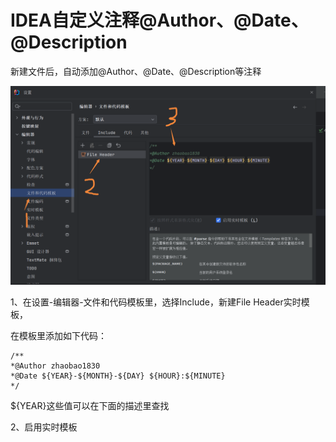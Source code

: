 # IDEA自定义注释@Author、@Date、@Description

新建文件后，自动添加@Author、@Date、@Description等注释

![Image text](../public/jetBrainsNotes/04/01.png)

1、在设置-编辑器-文件和代码模板里，选择Include，新建File Header实时模板，

在模板里添加如下代码：

```
/**
*@Author zhaobao1830
*@Date ${YEAR}-${MONTH}-${DAY} ${HOUR}:${MINUTE}
*/
```

${YEAR}这些值可以在下面的描述里查找

2、启用实时模板
